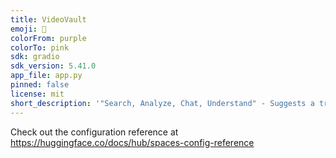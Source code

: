 ```yaml
---
title: VideoVault
emoji: 🦀
colorFrom: purple
colorTo: pink
sdk: gradio
sdk_version: 5.41.0
app_file: app.py
pinned: false
license: mit
short_description: '"Search, Analyze, Chat, Understand" - Suggests a treasure tr'
---
```


Check out the configuration reference at https://huggingface.co/docs/hub/spaces-config-reference
